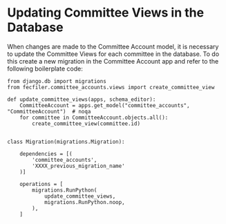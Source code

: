 # Updating Committee Views in the Database

When changes are made to the Committee Account model, it is necessary to update
the Committee Views for each committee in the database.  To do this create a new
migration in the Committee Account app and refer to the following boilerplate code:

```
from django.db import migrations
from fecfiler.committee_accounts.views import create_committee_view

def update_committee_views(apps, schema_editor):
    CommitteeAccount = apps.get_model("committee_accounts", "CommitteeAccount")  # noqa
    for committee in CommitteeAccount.objects.all():
        create_committee_view(committee.id)


class Migration(migrations.Migration):

    dependencies = [(
        'committee_accounts',
        'XXXX_previous_migration_name'
    )]

    operations = [
        migrations.RunPython(
            update_committee_views,
            migrations.RunPython.noop,
        ),
    ]
```